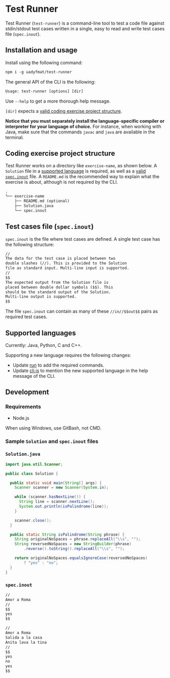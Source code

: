 # Test Runner

Test Runner (`test-runner`) is a command-line tool to test a code file against stdin/stdout test cases written in a single, easy to read and write test cases file (`spec.inout`).

## Installation and usage

Install using the following command:

```txt
npm i -g uadyfmat/test-runner
```

The general API of the CLI is the following:

```txt
Usage: test-runner [options] [dir]
```

Use `--help` to get a more thorough help message.

`[dir]` expects a [valid coding exercise project structure](#coding-exercise-project-structure).

**Notice that you must separately install the language-specific compiler or interpreter for your language of choice.** For instance, when working with Java, make sure that the commands `javac` and `java` are available in the terminal.

## Coding exercise project structure

Test Runner works on a directory like `exercise-name`, as shown below. A `Solution` file in a [supported language](#supported-languages) is required, as well as a [valid `spec.inout`](#test-cases-file-specinout) file. A `README.md` is the recommended way to explain what the exercise is about, although is not required by the CLI.

```txt
.
└── exercise-name
    ├── README.md (optional)
    ├── Solution.java
    └── spec.inout
```

## Test cases file (`spec.inout`)

`spec.inout` is the file where test cases are defined. A single test case has the following structure:

```txt
//
The data for the test case is placed between two
double slashes (//). This is provided to the Solution
file as standard input. Multi-line input is supported.
//
$$
The expected output from the Solution file is
placed between double dollar symbols ($$). This
should be the standard output of the Solution.
Multi-line output is supported.
$$
```

The file `spec.inout` can contain as many of these `//in//$$out$$` pairs as required test cases.

## Supported languages

Currently: Java, Python, C and C++.

Supporting a new language requires the following changes:

- Update [run](./src/run) to add the required commands.
- Update [cli.js](./src/cli.js) to mention the new supported language in the help message of the CLI.

## Development

### Requirements

- Node.js

When using Windows, use GitBash, not CMD.

### Sample `Solution` and `spec.inout` files

### `Solution.java`

```java
import java.util.Scanner;

public class Solution {

  public static void main(String[] args) {
    Scanner scanner = new Scanner(System.in);

    while (scanner.hasNextLine()) {
      String line = scanner.nextLine();
      System.out.println(isPalindrome(line));
    }

    scanner.close();
  }

  public static String isPalindrome(String phrase) {
    String originalNoSpaces = phrase.replaceAll("\\s", "");
    String reversedNoSpaces = new StringBuilder(phrase)
        .reverse().toString().replaceAll("\\s", "");

    return originalNoSpaces.equalsIgnoreCase(reversedNoSpaces)
        ? "yes" : "no";
  }
}
```

### `spec.inout`

```txt
//
Amor a Roma
//
$$
yes
$$

//
Amor a Roma
Salida a la casa
Anita lava la tina
//
$$
yes
no
yes
$$
```